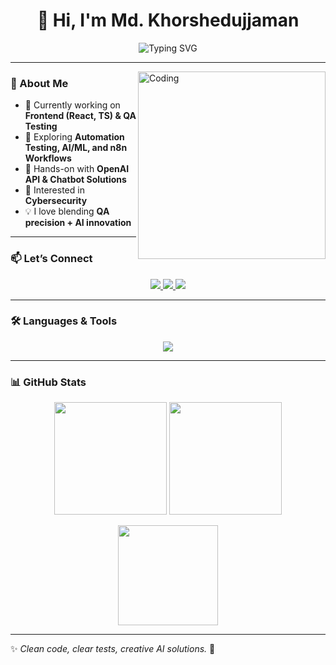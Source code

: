 <h1 align="center">🌸 Hi, I'm Md. Khorshedujjaman</h1>

<p align="center">
  <img src="https://readme-typing-svg.demolab.com?font=Fira+Code&size=20&duration=3000&pause=1000&color=5D9CEC&center=true&vCenter=true&width=600&lines=QA+Engineer+%7C+Frontend+Developer+%7C+AI+Explorer;Building+Chatbots%2C+Automation+%26+AI+Products;Learning+n8n%2C+AI%2FML+%26+Automation" alt="Typing SVG" />
</p>

---

<img align="right" alt="Coding" width="300" src="https://miro.medium.com/v2/resize:fit:720/format:webp/0*8HVwTXeE0s4ClEVp.jpeg">

### 🌱 About Me  
- 🔭 Currently working on **Frontend (React, TS) & QA Testing**  
- 🌸 Exploring **Automation Testing, AI/ML, and n8n Workflows**  
- 🤖 Hands-on with **OpenAI API & Chatbot Solutions**  
- 🔐 Interested in **Cybersecurity**  
- 💡 I love blending **QA precision + AI innovation**  

---

### 📫 Let’s Connect  
<p align="center">
  <a href="mailto:khorshedsagor4@gmail.com">
    <img src="https://img.shields.io/badge/Gmail-EA4335?style=for-the-badge&logo=gmail&logoColor=white" />
  </a>
  <a href="https://github.com/KhorshedSagor" target="_blank">
    <img src="https://img.shields.io/badge/GitHub-333?style=for-the-badge&logo=github&logoColor=white" />
  </a>
  <a href="https://www.linkedin.com/in/md-khorshedujjaman-a10382229" target="_blank">
    <img src="https://img.shields.io/badge/LinkedIn-0A66C2?style=for-the-badge&logo=linkedin&logoColor=white" />
  </a>
</p>

---

### 🛠️ Languages & Tools  
<p align="center">
  <img src="https://skillicons.dev/icons?i=ts,react,js,html,css,bootstrap,nodejs,python,c,postgres,postman,selenium,jest,cypress&theme=light" />
</p>

---

### 📊 GitHub Stats  
<p align="center">
  <img src="https://github-readme-stats.vercel.app/api?username=KhorshedSagor&show_icons=true&theme=default&hide_border=true" height="180"/>
  <img src="https://github-readme-streak-stats.herokuapp.com/?user=KhorshedSagor&theme=default&hide_border=true" height="180"/>
</p>

<p align="center">
  <img src="https://github-readme-stats.vercel.app/api/top-langs/?username=KhorshedSagor&layout=compact&theme=default&hide_border=true" height="160"/>
</p>

---

✨ *Clean code, clear tests, creative AI solutions.* 🌿

